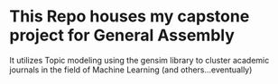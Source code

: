 # This Repo houses my capstone project for General Assembly

It utilizes Topic modeling using the gensim library to cluster academic journals in the field of Machine Learning (and others...eventually)
